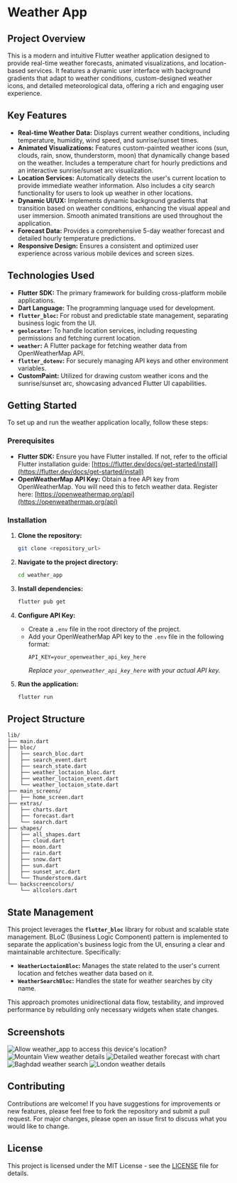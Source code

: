 # Weather App

## Project Overview

This is a modern and intuitive Flutter weather application designed to provide real-time weather forecasts, animated visualizations, and location-based services. It features a dynamic user interface with background gradients that adapt to weather conditions, custom-designed weather icons, and detailed meteorological data, offering a rich and engaging user experience.

## Key Features

*   **Real-time Weather Data:** Displays current weather conditions, including temperature, humidity, wind speed, and sunrise/sunset times.
*   **Animated Visualizations:** Features custom-painted weather icons (sun, clouds, rain, snow, thunderstorm, moon) that dynamically change based on the weather. Includes a temperature chart for hourly predictions and an interactive sunrise/sunset arc visualization.
*   **Location Services:** Automatically detects the user's current location to provide immediate weather information. Also includes a city search functionality for users to look up weather in other locations.
*   **Dynamic UI/UX:** Implements dynamic background gradients that transition based on weather conditions, enhancing the visual appeal and user immersion. Smooth animated transitions are used throughout the application.
*   **Forecast Data:** Provides a comprehensive 5-day weather forecast and detailed hourly temperature predictions.
*   **Responsive Design:** Ensures a consistent and optimized user experience across various mobile devices and screen sizes.

## Technologies Used

*   **Flutter SDK:** The primary framework for building cross-platform mobile applications.
*   **Dart Language:** The programming language used for development.
*   **`flutter_bloc`:** For robust and predictable state management, separating business logic from the UI.
*   **`geolocator`:** To handle location services, including requesting permissions and fetching current location.
*   **`weather`:** A Flutter package for fetching weather data from OpenWeatherMap API.
*   **`flutter_dotenv`:** For securely managing API keys and other environment variables.
*   **CustomPaint:** Utilized for drawing custom weather icons and the sunrise/sunset arc, showcasing advanced Flutter UI capabilities.

## Getting Started

To set up and run the weather application locally, follow these steps:

### Prerequisites

*   **Flutter SDK:** Ensure you have Flutter installed. If not, refer to the official Flutter installation guide: [https://flutter.dev/docs/get-started/install](https://flutter.dev/docs/get-started/install)
*   **OpenWeatherMap API Key:** Obtain a free API key from OpenWeatherMap. You will need this to fetch weather data. Register here: [https://openweathermap.org/api](https://openweathermap.org/api)

### Installation

1.  **Clone the repository:**
    ```bash
    git clone <repository_url>
    ```
2.  **Navigate to the project directory:**
    ```bash
    cd weather_app
    ```
3.  **Install dependencies:**
    ```bash
    flutter pub get
    ```
4.  **Configure API Key:**
    *   Create a `.env` file in the root directory of the project.
    *   Add your OpenWeatherMap API key to the `.env` file in the following format:
        ```env
        API_KEY=your_openweather_api_key_here
        ```
        *Replace `your_openweather_api_key_here` with your actual API key.*

5.  **Run the application:**
    ```bash
    flutter run
    ```

## Project Structure

```
lib/
├── main.dart
├── bloc/
│   ├── search_bloc.dart
│   ├── search_event.dart
│   ├── search_state.dart
│   ├── weather_loctaion_bloc.dart
│   ├── weather_loctaion_event.dart
│   └── weather_loctaion_state.dart
├── main_screens/
│   ├── home_screen.dart
├── extras/
│   ├── charts.dart
│   ├── forecast.dart
│   └── search.dart
├── shapes/
│   ├── all_shapes.dart
│   ├── cloud.dart
│   ├── moon.dart
│   ├── rain.dart
│   ├── snow.dart
│   ├── sun.dart
│   ├── sunset_arc.dart
│   └── Thunderstorm.dart
└── backscreencolors/
    └── allcolors.dart
```

## State Management

This project leverages the **`flutter_bloc`** library for robust and scalable state management. BLoC (Business Logic Component) pattern is implemented to separate the application's business logic from the UI, ensuring a clear and maintainable architecture. Specifically:

*   **`WeatherLoctaionBloc`:** Manages the state related to the user's current location and fetches weather data based on it.
*   **`WeatherSearchBloc`:** Handles the state for weather searches by city name.

This approach promotes unidirectional data flow, testability, and improved performance by rebuilding only necessary widgets when state changes.

## Screenshots

![Allow weather_app to access this device's location?](https://github.com/Fadimajeed/Weather_app/blob/master/weather-app-images/Screenshot_1751327580.png?raw=true)
![Mountain View weather details](https://github.com/Fadimajeed/Weather_app/blob/master/weather-app-images/Screenshot_1751327584.png?raw=true)
![Detailed weather forecast with chart](https://github.com/Fadimajeed/Weather_app/blob/master/weather-app-images/Screenshot_1751327636.png?raw=true)
![Baghdad weather search](https://github.com/Fadimajeed/Weather_app/blob/master/weather-app-images/Screenshot_1751327637.png?raw=true)
![London weather details](https://github.com/Fadimajeed/Weather_app/blob/master/weather-app-images/Screenshot_1751327702.png?raw=true)

## Contributing

Contributions are welcome! If you have suggestions for improvements or new features, please feel free to fork the repository and submit a pull request. For major changes, please open an issue first to discuss what you would like to change.

## License

This project is licensed under the MIT License - see the [LICENSE](LICENSE) file for details.


